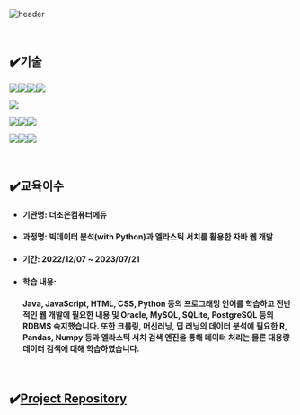 ![header](https://capsule-render.vercel.app/api?type=waving&color=auto&height=300&section=header&text=Welcome&fontSize=90&animation=fadeIn&fontAlignY=38&desc=ILJUN's%20GitHub%20Profile&descAlignY=51&descAlign=62)

<br/>

## ✔️기술
<img src="https://img.shields.io/badge/Css-1572B6?style=for-the-badge&logo=Css&logoColor=white"><img src="https://img.shields.io/badge/HTML5-E34F26?style=for-the-badge&logo=HTML5&logoColor=purple"><img src="https://img.shields.io/badge/JavaScript-F7DF1E?style=for-the-badge&logo=JavaScript&logoColor=black"><img src="https://img.shields.io/badge/React-61DAFB?style=for-the-badge&logo=React&logoColor=white">

<img src="https://img.shields.io/badge/Python-3776AB?style=for-the-badge&logo=Python&logoColor=black">

<img src="https://img.shields.io/badge/Spring-6DB33F?style=for-the-badge&logo=Spring&logoColor=green"><img src="https://img.shields.io/badge/Spring Boot-6DB33F?style=for-the-badge&logo=Spring Boot&logoColor=green"><img src="https://img.shields.io/badge/Node.js-339933?style=for-the-badge&logo=Node.js&logoColor=black">

<img src="https://img.shields.io/badge/MySQL-4479A1?style=for-the-badge&logo=MySQL&logoColor=green"><img src="https://img.shields.io/badge/SQLite-003B57?style=for-the-badge&logo=SQLite&logoColor=green"><img src="https://img.shields.io/badge/Oracle-F80000?style=for-the-badge&logo=Oracle&logoColor=green">

<br/>

## ✔️교육이수
- #### 기관명: 더조은컴퓨터에듀
- #### 과정명: 빅데이터 분석(with Python)과 엘라스틱 서치를 활용한 자바 웹 개발
- #### 기간: 2022/12/07 ~ 2023/07/21
- #### 학습 내용: 
  #### Java, JavaScript, HTML, CSS, Python 등의 프로그래밍 언어를 학습하고 전반적인 웹 개발에 필요한 내용 및 Oracle, MySQL, SQLite, PostgreSQL 등의 RDBMS 숙지했습니다. 또한 크롤링, 머신러닝, 딥 러닝의 데이터 분석에 필요한 R, Pandas, Numpy 등과 엘라스틱 서치 검색 엔진을 통해 데이터 처리는 물론 대용량 데이터 검색에 대해 학습하였습니다.

<br/>

## ✔️[Project Repository](https://github.com/yunijcoding/webproject)

<br/>

